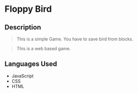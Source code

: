 # Floppy Bird

## Description
> This is a simple Game. You have to save bird from blocks.

> This is a web based game.

## Languages Used
  - JavaScript
  - CSS
  - HTML